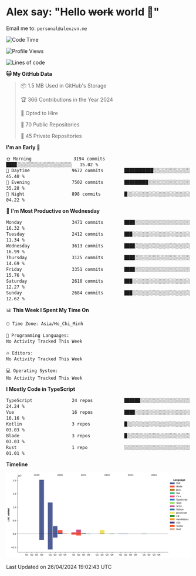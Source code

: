 # Alex say: "Hello ~~work~~ world 🐾"
Email me to: `personal@alexzvn.me`

<!--START_SECTION:waka-->
![Code Time](http://img.shields.io/badge/Code%20Time-1%2C066%20hrs%2055%20mins-blue)

![Profile Views](http://img.shields.io/badge/Profile%20Views-5-blue)

![Lines of code](https://img.shields.io/badge/From%20Hello%20World%20I%27ve%20Written-40.4%20million%20lines%20of%20code-blue)

**🐱 My GitHub Data** 

> 📦 1.5 MB Used in GitHub's Storage 
 > 
> 🏆 366 Contributions in the Year 2024
 > 
> 💼 Opted to Hire
 > 
> 📜 70 Public Repositories 
 > 
> 🔑 45 Private Repositories 
 > 
**I'm an Early 🐤** 

```text
🌞 Morning                3194 commits        ████░░░░░░░░░░░░░░░░░░░░░   15.02 % 
🌆 Daytime                9672 commits        ███████████░░░░░░░░░░░░░░   45.48 % 
🌃 Evening                7502 commits        █████████░░░░░░░░░░░░░░░░   35.28 % 
🌙 Night                  898 commits         █░░░░░░░░░░░░░░░░░░░░░░░░   04.22 % 
```
📅 **I'm Most Productive on Wednesday** 

```text
Monday                   3471 commits        ████░░░░░░░░░░░░░░░░░░░░░   16.32 % 
Tuesday                  2412 commits        ███░░░░░░░░░░░░░░░░░░░░░░   11.34 % 
Wednesday                3613 commits        ████░░░░░░░░░░░░░░░░░░░░░   16.99 % 
Thursday                 3125 commits        ████░░░░░░░░░░░░░░░░░░░░░   14.69 % 
Friday                   3351 commits        ████░░░░░░░░░░░░░░░░░░░░░   15.76 % 
Saturday                 2610 commits        ███░░░░░░░░░░░░░░░░░░░░░░   12.27 % 
Sunday                   2684 commits        ███░░░░░░░░░░░░░░░░░░░░░░   12.62 % 
```


📊 **This Week I Spent My Time On** 

```text
🕑︎ Time Zone: Asia/Ho_Chi_Minh

💬 Programming Languages: 
No Activity Tracked This Week

🔥 Editors: 
No Activity Tracked This Week

💻 Operating System: 
No Activity Tracked This Week
```

**I Mostly Code in TypeScript** 

```text
TypeScript               24 repos            ██████░░░░░░░░░░░░░░░░░░░   24.24 % 
Vue                      16 repos            ████░░░░░░░░░░░░░░░░░░░░░   16.16 % 
Kotlin                   3 repos             █░░░░░░░░░░░░░░░░░░░░░░░░   03.03 % 
Blade                    3 repos             █░░░░░░░░░░░░░░░░░░░░░░░░   03.03 % 
Rust                     1 repo              ░░░░░░░░░░░░░░░░░░░░░░░░░   01.01 % 
```



**Timeline**

![Lines of Code chart](https://raw.githubusercontent.com/alexzvn/alexzvn/main/assets/bar_graph.png)


 Last Updated on 26/04/2024 19:02:43 UTC
<!--END_SECTION:waka-->
